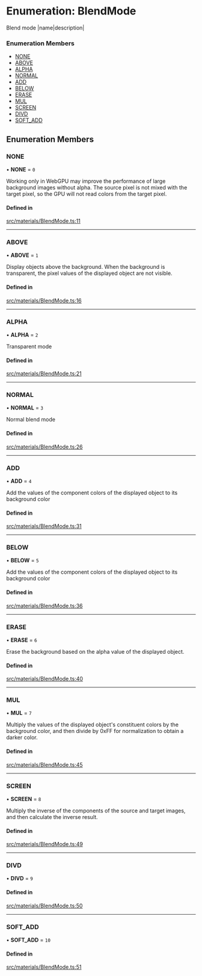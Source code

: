 # Enumeration: BlendMode

Blend mode
|name|description|

### Enumeration Members

- [NONE](BlendMode.md#none)
- [ABOVE](BlendMode.md#above)
- [ALPHA](BlendMode.md#alpha)
- [NORMAL](BlendMode.md#normal)
- [ADD](BlendMode.md#add)
- [BELOW](BlendMode.md#below)
- [ERASE](BlendMode.md#erase)
- [MUL](BlendMode.md#mul)
- [SCREEN](BlendMode.md#screen)
- [DIVD](BlendMode.md#divd)
- [SOFT\_ADD](BlendMode.md#soft_add)

## Enumeration Members

### NONE

• **NONE** = ``0``

Working only in WebGPU may improve the performance of large background images without alpha.
The source pixel is not mixed with the target pixel, so the GPU will not read colors from the target pixel.

#### Defined in

[src/materials/BlendMode.ts:11](https://github.com/Orillusion/orillusion/blob/main/src/materials/BlendMode.ts#L11)

___

### ABOVE

• **ABOVE** = ``1``

Display objects above the background. When the background is transparent, 
the pixel values of the displayed object are not visible.

#### Defined in

[src/materials/BlendMode.ts:16](https://github.com/Orillusion/orillusion/blob/main/src/materials/BlendMode.ts#L16)

___

### ALPHA

• **ALPHA** = ``2``

Transparent mode

#### Defined in

[src/materials/BlendMode.ts:21](https://github.com/Orillusion/orillusion/blob/main/src/materials/BlendMode.ts#L21)

___

### NORMAL

• **NORMAL** = ``3``

Normal blend mode

#### Defined in

[src/materials/BlendMode.ts:26](https://github.com/Orillusion/orillusion/blob/main/src/materials/BlendMode.ts#L26)

___

### ADD

• **ADD** = ``4``

Add the values of the component colors of the displayed object to its background color

#### Defined in

[src/materials/BlendMode.ts:31](https://github.com/Orillusion/orillusion/blob/main/src/materials/BlendMode.ts#L31)

___

### BELOW

• **BELOW** = ``5``

Add the values of the component colors of the displayed object to its background color

#### Defined in

[src/materials/BlendMode.ts:36](https://github.com/Orillusion/orillusion/blob/main/src/materials/BlendMode.ts#L36)

___

### ERASE

• **ERASE** = ``6``

Erase the background based on the alpha value of the displayed object.

#### Defined in

[src/materials/BlendMode.ts:40](https://github.com/Orillusion/orillusion/blob/main/src/materials/BlendMode.ts#L40)

___

### MUL

• **MUL** = ``7``

Multiply the values of the displayed object's constituent colors by the background color, 
and then divide by 0xFF for normalization to obtain a darker color.

#### Defined in

[src/materials/BlendMode.ts:45](https://github.com/Orillusion/orillusion/blob/main/src/materials/BlendMode.ts#L45)

___

### SCREEN

• **SCREEN** = ``8``

Multiply the inverse of the components of the source and target images, and then calculate the inverse result.

#### Defined in

[src/materials/BlendMode.ts:49](https://github.com/Orillusion/orillusion/blob/main/src/materials/BlendMode.ts#L49)

___

### DIVD

• **DIVD** = ``9``

#### Defined in

[src/materials/BlendMode.ts:50](https://github.com/Orillusion/orillusion/blob/main/src/materials/BlendMode.ts#L50)

___

### SOFT\_ADD

• **SOFT\_ADD** = ``10``

#### Defined in

[src/materials/BlendMode.ts:51](https://github.com/Orillusion/orillusion/blob/main/src/materials/BlendMode.ts#L51)
